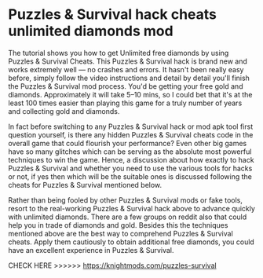 # Puzzles & Survival hack cheats unlimited diamonds mod

The tutorial shows you how to get Unlimited free diamonds by using Puzzles & Survival Cheats. This Puzzles & Survival hack is brand new and works extremely well — no crashes and errors. It hasn't been really easy before, simply follow the video instructions and detail by detail you'll finish the Puzzles & Survival mod process. You'd be getting your free gold and diamonds. Approximately it will take 5–10 mins, so I could bet that it's at the least 100 times easier than playing this game for a truly number of years and collecting gold and diamonds.

In fact before switching to any Puzzles & Survival hack or mod apk tool first question yourself, is there any hidden Puzzles & Survival cheats code in the overall game that could flourish your performance? Even other big games have so many glitches which can be serving as the absolute most powerful techniques to win the game. Hence, a discussion about how exactly to hack Puzzles & Survival and whether you need to use the various tools for hacks or not, if yes then which will be the suitable ones is discussed following the cheats for Puzzles & Survival mentioned below.

Rather than being fooled by other Puzzles & Survival mods or fake tools, resort to the real-working Puzzles & Survival hack above to advance quickly with unlimited diamonds. There are a few groups on reddit also that could help you in trade of diamonds and gold. Besides this the techniques mentioned above are the best way to comprehend Puzzles & Survival cheats. Apply them cautiously to obtain additional free diamonds, you could have an excellent experience in Puzzles & Survival.

CHECK HERE >>>>>> https://knightmods.com/puzzles-survival
